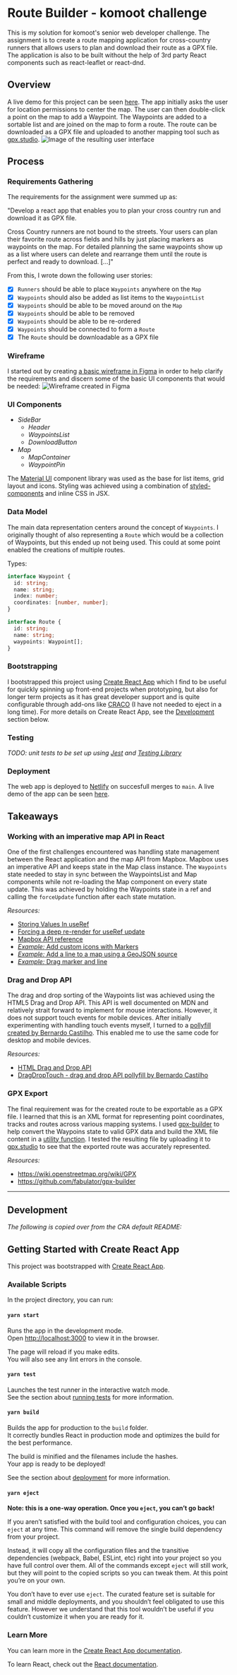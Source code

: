 # Route Builder - komoot challenge

This is my solution for komoot's senior web developer challenge. The assignment is to create a route mapping application for cross-country runners that allows users to plan and download their route as a GPX file. The application is also to be built without the help of 3rd party React components such as react-leaflet or react-dnd.

## Overview

A live demo for this project can be seen [here](https://komoot-challenge-phonofidelic.netlify.app/). The app initially asks the user for location permissions to center the map. The user can then double-click a point on the map to add a Waypoint. The Waypoints are added to a sortable list and are joined on the map to form a route. The route can be downloaded as a GPX file and uploaded to another mapping tool such as [gpx.studio](https://gpx.studio/).
![Image of the resulting user interface](doc_assets/1_result.png)

## Process

### Requirements Gathering

The requirements for the assignment were summed up as:

"Develop a react app that enables you to plan your cross country run and download it as GPX file.

Cross Country runners are not bound to the streets. Your users can plan their favorite route across fields and hills by just placing markers as waypoints on the map. For detailed planning the same waypoints show up as a list where users can delete and rearrange them until the route is perfect and ready to download. [...]"

From this, I wrote down the following user stories:

- [x] `Runners` should be able to place `Waypoints` anywhere on the `Map`
- [x] `Waypoints` should also be added as list items to the `WaypointList`
- [x] `Waypoints` should be able to be moved around on the `Map`
- [x] `Waypoints` should be able to be removed
- [x] `Waypoints` should be able to be re-ordered
- [x] `Waypoints` should be connected to form a `Route`
- [x] The `Route` should be downloadable as a GPX file

### Wireframe

I started out by creating [a basic wireframe in Figma](https://www.figma.com/file/7jmBDH5miljxU8xOZpW95f/Untitled?node-id=0%3A1) in order to help clarify the requirements and discern some of the basic UI components that would be needed:
![Wireframe created in Figma](doc_assets/2_wireframe.png)

### UI Components

- _SideBar_
  - _Header_
  - _WaypointsList_
  - _DownloadButton_
- _Map_
  - _MapContainer_
  - _WaypointPin_

The [Material UI](https://mui.com/) component library was used as the base for list items, grid layout and icons. Styling was achieved using a combination of [styled-components](https://styled-components.com/) and inline CSS in JSX.

### Data Model

The main data representation centers around the concept of `Waypoints`. I originally thought of also representing a `Route` which would be a collection of Waypoints, but this ended up not being used. This could at some point enabled the creations of multiple routes.

Types:

```typescript
interface Waypoint {
  id: string;
  name: string;
  index: number;
  coordinates: [number, number];
}

interface Route {
  id: string;
  name: string;
  waypoints: Waypoint[];
}
```

### Bootstrapping

I bootstrapped this project using [Create React App](https://github.com/facebook/create-react-app) which I find to be useful for quickly spinning up front-end projects when prototyping, but also for longer term projects as it has great developer support and is quite configurable through add-ons like [CRACO](https://github.com/gsoft-inc/craco) (I have not needed to eject in a long time). For more details on Create React App, see the [Development](#development) section below.

### Testing

_TODO: unit tests to be set up using [Jest](https://jestjs.io/) and [Testing Library](https://testing-library.com/)_

### Deployment

The web app is deployed to [Netlify](https://www.netlify.com/) on succesfull merges to `main`. A live demo of the app can be seen [here](https://komoot-challenge-phonofidelic.netlify.app/).

## Takeaways

### Working with an imperative map API in React

One of the first challenges encountered was handling state management between the React application and the map API from Mapbox. Mapbox uses an imperative API and keeps state in the Map class instance. The `Waypoints` state needed to stay in sync between the WaypointsList and Map components while not re-loading the Map component on every state update. This was achieved by holding the Waypoints state in a ref and calling the `forceUpdate` function after each state mutation.

_Resources:_

- [Storing Values In useRef](https://www.smashingmagazine.com/2020/11/react-useref-hook/#storing-values-in-useref)
- [Forcing a deep re-render for useRef update](https://www.smashingmagazine.com/2020/11/react-useref-hook/#forcing-a-deep-re-render-for-useref-update)
- [Mapbox API reference](https://docs.mapbox.com/mapbox-gl-js/api/)
- [_Example:_ Add custom icons with Markers](https://docs.mapbox.com/mapbox-gl-js/example/custom-marker-icons/)
- [_Example:_ Add a line to a map using a GeoJSON source](https://docs.mapbox.com/mapbox-gl-js/example/geojson-line/)
- [_Example:_ Drag marker and line](https://bl.ocks.org/alex1221/1642aad4ba4291d1ea15e97db973ca30)

### Drag and Drop API

The drag and drop sorting of the Waypoints list was achieved using the HTML5 Drag and Drop API. This API is well documented on MDN and relatively strait forward to implement for mouse interactions. However, it does not support touch events for mobile devices. After initially experimenting with handling touch events myself, I turned to a [pollyfill created by Bernardo Castilho](https://github.com/Bernardo-Castilho/dragdroptouch). This enabled me to use the same code for desktop and mobile devices.

_Resources:_

- [HTML Drag and Drop API](https://developer.mozilla.org/en-US/docs/Web/API/HTML_Drag_and_Drop_API)
- [DragDropTouch - drag and drop API pollyfill by Bernardo Castilho](https://github.com/Bernardo-Castilho/dragdroptouch)

### GPX Export

The final requirement was for the created route to be exportable as a GPX file. I learned that this is an XML format for representing point coordinates, tracks and routes across various mapping systems. I used [gpx-builder](https://github.com/fabulator/gpx-builder) to help convert the Waypoins state to valid GPX data and build the XML file content in a [utility function](src/utils.ts). I tested the resulting file by uploading it to [gpx.studio](https://gpx.studio/) to see that the exported route was accurately represented.

_Resources:_

- https://wiki.openstreetmap.org/wiki/GPX
- https://github.com/fabulator/gpx-builder

---

## Development

_The following is copied over from the CRA default README:_

## Getting Started with Create React App

This project was bootstrapped with [Create React App](https://github.com/facebook/create-react-app).

### Available Scripts

In the project directory, you can run:

#### `yarn start`

Runs the app in the development mode.\
Open [http://localhost:3000](http://localhost:3000) to view it in the browser.

The page will reload if you make edits.\
You will also see any lint errors in the console.

#### `yarn test`

Launches the test runner in the interactive watch mode.\
See the section about [running tests](https://facebook.github.io/create-react-app/docs/running-tests) for more information.

#### `yarn build`

Builds the app for production to the `build` folder.\
It correctly bundles React in production mode and optimizes the build for the best performance.

The build is minified and the filenames include the hashes.\
Your app is ready to be deployed!

See the section about [deployment](https://facebook.github.io/create-react-app/docs/deployment) for more information.

#### `yarn eject`

**Note: this is a one-way operation. Once you `eject`, you can’t go back!**

If you aren’t satisfied with the build tool and configuration choices, you can `eject` at any time. This command will remove the single build dependency from your project.

Instead, it will copy all the configuration files and the transitive dependencies (webpack, Babel, ESLint, etc) right into your project so you have full control over them. All of the commands except `eject` will still work, but they will point to the copied scripts so you can tweak them. At this point you’re on your own.

You don’t have to ever use `eject`. The curated feature set is suitable for small and middle deployments, and you shouldn’t feel obligated to use this feature. However we understand that this tool wouldn’t be useful if you couldn’t customize it when you are ready for it.

### Learn More

You can learn more in the [Create React App documentation](https://facebook.github.io/create-react-app/docs/getting-started).

To learn React, check out the [React documentation](https://reactjs.org/).
